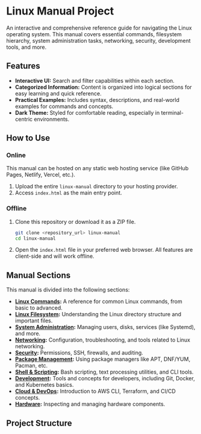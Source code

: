 # Linux Manual Project

An interactive and comprehensive reference guide for navigating the Linux operating system. This manual covers essential commands, filesystem hierarchy, system administration tasks, networking, security, development tools, and more.

## Features

* **Interactive UI:** Search and filter capabilities within each section.
* **Categorized Information:** Content is organized into logical sections for easy learning and quick reference.
* **Practical Examples:** Includes syntax, descriptions, and real-world examples for commands and concepts.
* **Dark Theme:** Styled for comfortable reading, especially in terminal-centric environments.

## How to Use

### Online
This manual can be hosted on any static web hosting service (like GitHub Pages, Netlify, Vercel, etc.).
1.  Upload the entire `linux-manual` directory to your hosting provider.
2.  Access `index.html` as the main entry point.

### Offline
1.  Clone this repository or download it as a ZIP file.
    ```bash
    git clone <repository_url> linux-manual
    cd linux-manual
    ```
2.  Open the `index.html` file in your preferred web browser. All features are client-side and will work offline.

## Manual Sections

This manual is divided into the following sections:

* **[Linux Commands](manuals/linux_commands.html):** A reference for common Linux commands, from basic to advanced.
* **[Linux Filesystem](manuals/linux_filesystem.html):** Understanding the Linux directory structure and important files.
* **[System Administration](manuals/system_administration_manual.html):** Managing users, disks, services (like Systemd), and more.
* **[Networking](manuals/networking_manual.html):** Configuration, troubleshooting, and tools related to Linux networking.
* **[Security](manuals/security_manual.html):** Permissions, SSH, firewalls, and auditing.
* **[Package Management](manuals/package_management_manual.html):** Using package managers like APT, DNF/YUM, Pacman, etc.
* **[Shell & Scripting](manuals/shell_scripting_manual.html):** Bash scripting, text processing utilities, and CLI tools.
* **[Development](manuals/development_manual.html):** Tools and concepts for developers, including Git, Docker, and Kubernetes basics.
* **[Cloud & DevOps](manuals/cloud_devops_manual.html):** Introduction to AWS CLI, Terraform, and CI/CD concepts.
* **[Hardware](manuals/hardware_manual.html):** Inspecting and managing hardware components.

## Project Structure
